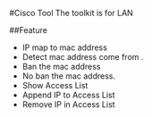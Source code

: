 #Cisco Tool
The toolkit is for LAN

##Feature
+ IP map to mac address
+ Detect mac address come from .
+ Ban the mac address 
+ No ban the mac address.
+ Show Access List
+ Append IP to Access List
+ Remove IP in Access List
